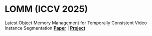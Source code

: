 # LOMM (ICCV 2025)
Latest Object Memory Management for Temporally Consistent Video Instance Segmentation
[**Paper**](https://arxiv.org/abs/2507.19754) \| [**Project**](https://seung-hun-lee.github.io/projects/LOMM/)
